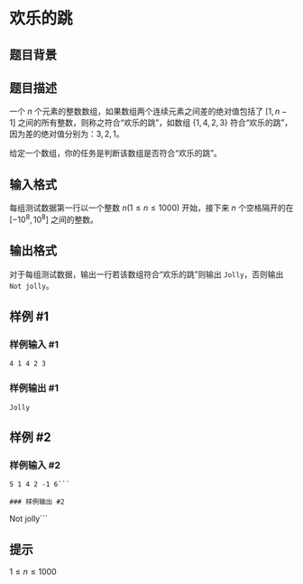 # 欢乐的跳

## 题目背景



## 题目描述

一个 $n$ 个元素的整数数组，如果数组两个连续元素之间差的绝对值包括了 $[1,n-1]$ 之间的所有整数，则称之符合“欢乐的跳”，如数组 $\{1,4,2,3\}$ 符合“欢乐的跳”，因为差的绝对值分别为：$3,2,1$。

给定一个数组，你的任务是判断该数组是否符合“欢乐的跳”。


## 输入格式

每组测试数据第一行以一个整数 $n(1 \le n \le 1000)$ 开始，接下来 $n$ 个空格隔开的在 $[-10^8,10^8]$ 之间的整数。


## 输出格式

对于每组测试数据，输出一行若该数组符合“欢乐的跳”则输出 `Jolly`，否则输出 `Not jolly`。


## 样例 #1

### 样例输入 #1
```
4 1 4 2 3
```

### 样例输出 #1

```
Jolly
```

## 样例 #2

### 样例输入 #2
```
5 1 4 2 -1 6```

### 样例输出 #2

```
Not jolly```

## 提示

$1 \le n \le 1000$

